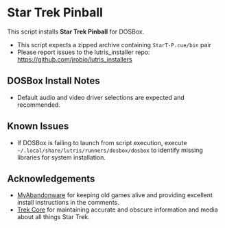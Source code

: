 # Star Trek Pinball

This script installs **Star Trek Pinball** for DOSBox.

- This script expects a zipped archive containing `StarT-P.cue/bin` pair
- Please report issues to the lutris_installer repo: 
https://github.com/jrobio/lutris_installers

## DOSBox Install Notes

- Default audio and video driver selections are expected and recommended.

## Known Issues

- If DOSBox is failing to launch from script execution, execute 
`~/.local/share/lutris/runners/dosbox/dosbox` to identify missing libraries 
for system installation.

## Acknowledgements

- [MyAbandonware](https://www.myabandonware.com/) for 
keeping old games alive and providing excellent install instructions in the 
comments.
- [Trek Core](https://gaming.trekcore.com/startrekpinball/) for maintaining 
accurate and obscure information and media about all things Star Trek.